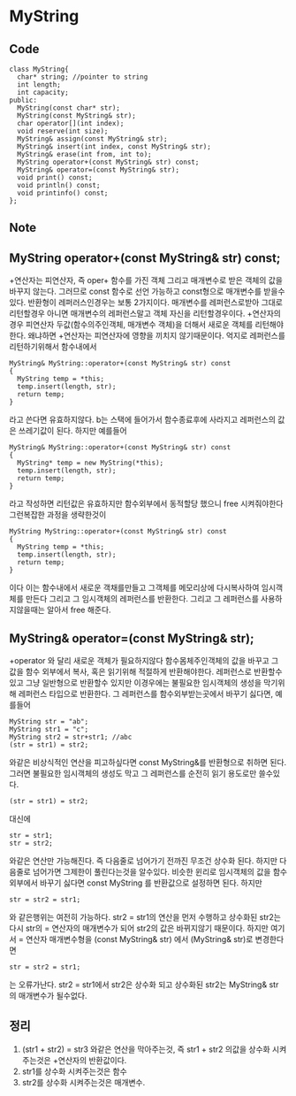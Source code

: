 # MyString
## Code
>
``` 
class MyString{
  char* string; //pointer to string
  int length;
  int capacity;
public:
  MyString(const char* str);
  MyString(const MyString& str);
  char operator[](int index);
  void reserve(int size);
  MyString& assign(const MyString& str);
  MyString& insert(int index, const MyString& str);
  MyString& erase(int from, int to);
  MyString operator+(const MyString& str) const;
  MyString& operator=(const MyString& str);  
  void print() const;
  void println() const;
  void printinfo() const;
};
```

## Note

## MyString operator+(const MyString& str) const;
>
+연산자는 피연산자, 즉 oper+ 함수를 가진 객체 그리고 매개변수로 받은 객체의 값을 바꾸지 않는다. 그러므로 const 함수로 선언 가능하고 const형으로 매개변수를 받을수있다. 반환형이 레퍼러스인경우는 보통 2가지이다. 매개변수를 레퍼런스로받아 그대로 리턴할경우 아니면 매개변수의 레퍼런스말고 객체 자신을 리턴할경우이다. +연산자의 경우 피연산자 두값(함수의주인객체, 매개변수 객체)을 더해서 새로운 객체를 리턴해야한다. 왜냐하면 +연산자는 피연산자에 영향을 끼치지 않기때문이다. 억지로 레퍼런스를 리턴하기위해서 함수내에서 
```
MyString& MyString::operator+(const MyString& str) const
{
  MyString temp = *this;
  temp.insert(length, str);
  return temp;
}
```
라고 쓴다면 유효하지않다. b는 스택에 들어가서 함수종료후에 사라지고 레퍼런스의 값은 쓰레기값이 된다. 하지만 예를들어
```
MyString& MyString::operator+(const MyString& str) const
{
  MyString* temp = new MyString(*this);
  temp.insert(length, str);
  return temp;
}
```
라고 작성하면 리턴값은 유효하지만 함수외부에서 동적할당 했으니 free 시켜줘야한다 그런복잡한 과정을 생략한것이
```
MyString MyString::operator+(const MyString& str) const
{
  MyString temp = *this;
  temp.insert(length, str);
  return temp;
}
```
이다 이는 함수내에서 새로운 객채를만들고 그객체를 메모리상에 다시복사하여 임시객체를 만든다 그리고 그 임시객체의 레퍼런스를 반환한다. 그리고 그 레퍼런스를 사용하지않을때는 알아서 free 해준다.

## MyString& operator=(const MyString& str);
>
+operator 와 달리 새로운 객체가 필요하지않다 함수몸체주인객체의 값을 바꾸고 그 값을 함수 외부에서 복사, 혹은 읽기위해 적절하게 반환해야한다. 레퍼런스로 반환할수있고 그냥 일반형으로 반환할수 있지만 이경우에는 불필요한 임시객체의 생성을 막기위해 레퍼런스 타입으로 반환한다. 그 레퍼런스를 함수외부받는곳에서 바꾸기 싫다면, 예를들어 
```
MyString str = "ab";
MyString str1 = "c";
MyString str2 = str+str1; //abc
(str = str1) = str2;
```
와같은 비상식적인 연산을 피고하싶다면 const MyString&를 반환형으로 취하면 된다. 그러면 불필요한 임시객체의 생성도 막고 그 레퍼런스를 순전히 읽기 용도로만 쓸수있다.
```
(str = str1) = str2;
```
대신에
```
str = str1;
str = str2;
```
와같은 연산만 가능해진다. 즉 다음줄로 넘어가기 전까진 무조건 상수화 된다. 하지만 다음줄로 넘어가면 그제한이 풀린다는것을 알수있다. 비슷한 윈리로 임시객체의 값을 함수외부에서 바꾸기 싫다면 const MyString 를 반환값으로 설정하면 된다. 하지만
```
str = str2 = str1;
```
와 같은행위는 여전히 가능하다. str2 = str1의 연산을 먼저 수행하고 상수화된 str2는 다시 str의 = 연산자의 매개변수가 되어 str2의 값은 바뀌지않기 때문이다. 하지만 여기서 = 연산자 매개변수형을 (const MyString& str) 에서 (MyString& str)로 변경한다면 
```
str = str2 = str1;
```
는 오류가난다. str2 = str1에서 str2은 상수화 되고 상수화된 str2는 MyString& str 의 매개변수가 될수없다.

## 정리
1. (str1 + str2) = str3 와같은 연산을 막아주는것, 즉 str1 + str2 의값을 상수화 시켜주는것은  +연산자의 반환값이다.
2. str1를 상수화 시켜주는것은 함수
3. str2를 상수화 시켜주는것은 매개변수.


